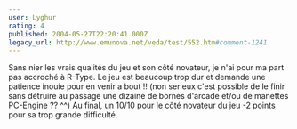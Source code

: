 ```yaml
---
user: Lyghur
rating: 4
published: 2004-05-27T22:20:41.000Z
legacy_url: http://www.emunova.net/veda/test/552.htm#comment-1241
---
```

Sans nier les vrais qualités du jeu et son côté novateur, je n'ai pour ma part pas accroché à R-Type. Le jeu est beaucoup trop dur et demande une patience inouie pour en venir a bout !! (non serieux c'est possible de le finir sans détruire au passage une dizaine de bornes d'arcade et/ou de manettes PC-Engine ?? ^^) Au final, un 10/10 pour le côté novateur du jeu -2 points pour sa trop grande difficulté.